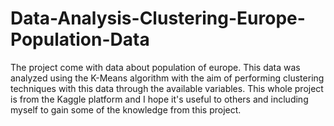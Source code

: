 # Data-Analysis-Clustering-Europe-Population-Data

The project come with data about population of europe. This data was analyzed using the K-Means algorithm with the aim of performing clustering techniques with this data through the available variables. This whole project is from the Kaggle platform and I hope it's useful to others and including myself to gain some of the knowledge from this project.
